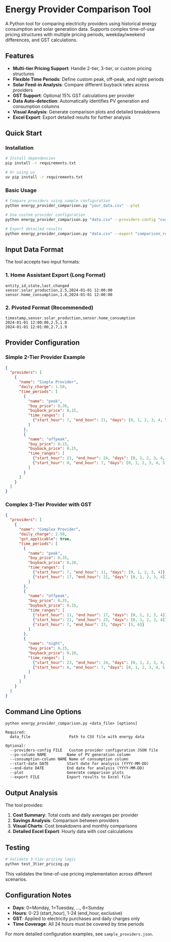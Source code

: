 # Energy Provider Comparison Tool

A Python tool for comparing electricity providers using historical energy consumption and solar generation data. Supports complex time-of-use pricing structures with multiple pricing periods, weekday/weekend differences, and GST calculations.

## Features

- **Multi-tier Pricing Support**: Handle 2-tier, 3-tier, or custom pricing structures
- **Flexible Time Periods**: Define custom peak, off-peak, and night periods
- **Solar Feed-in Analysis**: Compare different buyback rates across providers
- **GST Support**: Optional 15% GST calculations per provider
- **Data Auto-detection**: Automatically identifies PV generation and consumption columns
- **Visual Analysis**: Generate comparison plots and detailed breakdowns
- **Excel Export**: Export detailed results for further analysis

## Quick Start

### Installation

```bash
# Install dependencies
pip install -r requirements.txt

# Or using uv
uv pip install -r requirements.txt
```

### Basic Usage

```bash
# Compare providers using sample configuration
python energy_provider_comparison.py "your_data.csv" --plot

# Use custom provider configuration
python energy_provider_comparison.py "data.csv" --providers-config "custom_providers.json" --plot

# Export detailed results
python energy_provider_comparison.py "data.csv" --export "comparison_results.xlsx"
```

## Input Data Format

The tool accepts two input formats:

### 1. Home Assistant Export (Long Format)
```csv
entity_id,state,last_changed
sensor.solar_production,2.5,2024-01-01 12:00:00
sensor.home_consumption,1.8,2024-01-01 12:00:00
```

### 2. Pivoted Format (Recommended)
```csv
timestamp,sensor.solar_production,sensor.home_consumption
2024-01-01 12:00:00,2.5,1.8
2024-01-01 12:01:00,2.7,1.9
```

## Provider Configuration

### Simple 2-Tier Provider Example
```json
{
  "providers": [
    {
      "name": "Simple Provider",
      "daily_charge": 1.50,
      "time_periods": [
        {
          "name": "peak",
          "buy_price": 0.30,
          "buyback_price": 0.15,
          "time_ranges": [
            {"start_hour": 7, "end_hour": 21, "days": [0, 1, 2, 3, 4, 5, 6]}
          ]
        },
        {
          "name": "offpeak",
          "buy_price": 0.15,
          "buyback_price": 0.15,
          "time_ranges": [
            {"start_hour": 21, "end_hour": 24, "days": [0, 1, 2, 3, 4, 5, 6]},
            {"start_hour": 0, "end_hour": 7, "days": [0, 1, 2, 3, 4, 5, 6]}
          ]
        }
      ]
    }
  ]
}
```

### Complex 3-Tier Provider with GST
```json
{
  "providers": [
    {
      "name": "Complex Provider",
      "daily_charge": 2.50,
      "gst_applicable": true,
      "time_periods": [
        {
          "name": "peak",
          "buy_price": 0.35,
          "buyback_price": 0.20,
          "time_ranges": [
            {"start_hour": 7, "end_hour": 11, "days": [0, 1, 2, 3, 4]},
            {"start_hour": 17, "end_hour": 21, "days": [0, 1, 2, 3, 4]}
          ]
        },
        {
          "name": "offpeak",
          "buy_price": 0.25,
          "buyback_price": 0.15,
          "time_ranges": [
            {"start_hour": 11, "end_hour": 17, "days": [0, 1, 2, 3, 4]},
            {"start_hour": 21, "end_hour": 23, "days": [0, 1, 2, 3, 4]},
            {"start_hour": 7, "end_hour": 23, "days": [5, 6]}
          ]
        },
        {
          "name": "night",
          "buy_price": 0.15,
          "buyback_price": 0.10,
          "time_ranges": [
            {"start_hour": 23, "end_hour": 24, "days": [0, 1, 2, 3, 4, 5, 6]},
            {"start_hour": 0, "end_hour": 7, "days": [0, 1, 2, 3, 4, 5, 6]}
          ]
        }
      ]
    }
  ]
}
```

## Command Line Options

```
python energy_provider_comparison.py <data_file> [options]

Required:
  data_file                 Path to CSV file with energy data

Optional:
  --providers-config FILE   Custom provider configuration JSON file
  --pv-column NAME         Name of PV generation column
  --consumption-column NAME Name of consumption column
  --start-date DATE        Start date for analysis (YYYY-MM-DD)
  --end-date DATE          End date for analysis (YYYY-MM-DD)
  --plot                   Generate comparison plots
  --export FILE            Export results to Excel file
```

## Output Analysis

The tool provides:

1. **Cost Summary**: Total costs and daily averages per provider
2. **Savings Analysis**: Comparison between providers
3. **Visual Charts**: Cost breakdowns and monthly comparisons
4. **Detailed Excel Export**: Hourly data with cost calculations

## Testing

```bash
# Validate 3-tier pricing logic
python test_3tier_pricing.py
```

This validates the time-of-use pricing implementation across different scenarios.

## Configuration Notes

- **Days**: 0=Monday, 1=Tuesday, ..., 6=Sunday
- **Hours**: 0-23 (start_hour), 1-24 (end_hour, exclusive)
- **GST**: Applied to electricity purchases and daily charges only
- **Time Coverage**: All 24 hours must be covered by time periods

For more detailed configuration examples, see `sample_providers.json`.